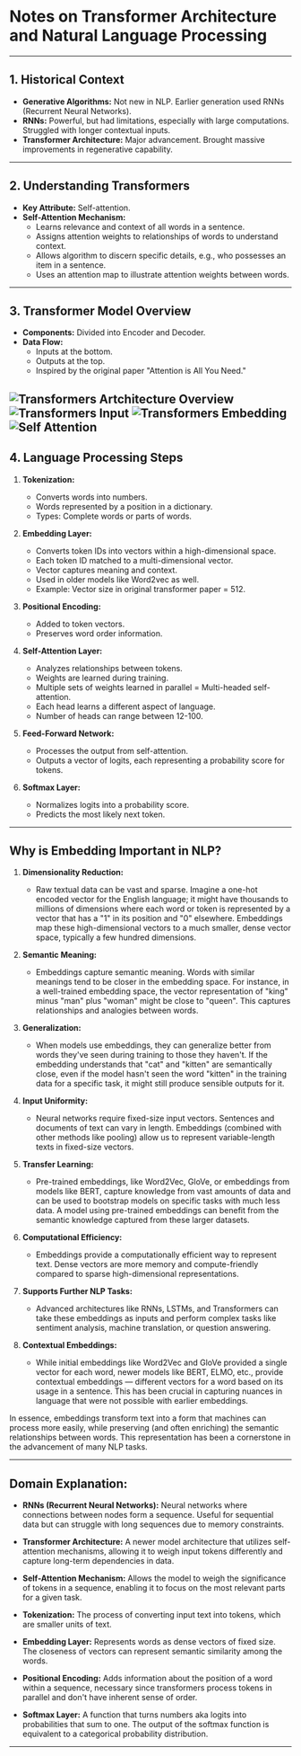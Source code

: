 # Notes on Transformer Architecture and Natural Language Processing

---

## 1. Historical Context
- **Generative Algorithms:** Not new in NLP. Earlier generation used RNNs (Recurrent Neural Networks).
- **RNNs:** Powerful, but had limitations, especially with large computations. Struggled with longer contextual inputs.
- **Transformer Architecture:** Major advancement. Brought massive improvements in regenerative capability.

---

## 2. Understanding Transformers
- **Key Attribute:** Self-attention.
- **Self-Attention Mechanism:**
    - Learns relevance and context of all words in a sentence.
    - Assigns attention weights to relationships of words to understand context.
    - Allows algorithm to discern specific details, e.g., who possesses an item in a sentence.
    - Uses an attention map to illustrate attention weights between words.

---

## 3. Transformer Model Overview
- **Components:** Divided into Encoder and Decoder.
- **Data Flow:**
    - Inputs at the bottom.
    - Outputs at the top.
    - Inspired by the original paper "Attention is All You Need."

![Transformers Artchitecture Overview](./figures/simple_transformer.png)
![Transformers Input](./figures/transformer_input.png)
![Transformers Embedding](./figures/embedding.png)
![Self Attention](./figures/self-attention.png)
---

## 4. Language Processing Steps
1. **Tokenization:**
    - Converts words into numbers.
    - Words represented by a position in a dictionary.
    - Types: Complete words or parts of words.

2. **Embedding Layer:**
    - Converts token IDs into vectors within a high-dimensional space.
    - Each token ID matched to a multi-dimensional vector.
    - Vector captures meaning and context.
    - Used in older models like Word2vec as well.
    - Example: Vector size in original transformer paper = 512.

3. **Positional Encoding:**
    - Added to token vectors.
    - Preserves word order information.
  
4. **Self-Attention Layer:**
    - Analyzes relationships between tokens.
    - Weights are learned during training.
    - Multiple sets of weights learned in parallel = Multi-headed self-attention.
    - Each head learns a different aspect of language.
    - Number of heads can range between 12-100.

5. **Feed-Forward Network:**
    - Processes the output from self-attention.
    - Outputs a vector of logits, each representing a probability score for tokens.
  
6. **Softmax Layer:**
    - Normalizes logits into a probability score.
    - Predicts the most likely next token.

---

## Why is Embedding Important in NLP?

1. **Dimensionality Reduction:** 
   - Raw textual data can be vast and sparse. Imagine a one-hot encoded vector for the English language; it might have thousands to millions of dimensions where each word or token is represented by a vector that has a "1" in its position and "0" elsewhere. Embeddings map these high-dimensional vectors to a much smaller, dense vector space, typically a few hundred dimensions.

2. **Semantic Meaning:** 
   - Embeddings capture semantic meaning. Words with similar meanings tend to be closer in the embedding space. For instance, in a well-trained embedding space, the vector representation of "king" minus "man" plus "woman" might be close to "queen". This captures relationships and analogies between words.

3. **Generalization:** 
   - When models use embeddings, they can generalize better from words they've seen during training to those they haven't. If the embedding understands that "cat" and "kitten" are semantically close, even if the model hasn't seen the word "kitten" in the training data for a specific task, it might still produce sensible outputs for it.

4. **Input Uniformity:** 
   - Neural networks require fixed-size input vectors. Sentences and documents of text can vary in length. Embeddings (combined with other methods like pooling) allow us to represent variable-length texts in fixed-size vectors.

5. **Transfer Learning:** 
   - Pre-trained embeddings, like Word2Vec, GloVe, or embeddings from models like BERT, capture knowledge from vast amounts of data and can be used to bootstrap models on specific tasks with much less data. A model using pre-trained embeddings can benefit from the semantic knowledge captured from these larger datasets.

6. **Computational Efficiency:** 
   - Embeddings provide a computationally efficient way to represent text. Dense vectors are more memory and compute-friendly compared to sparse high-dimensional representations.

7. **Supports Further NLP Tasks:** 
   - Advanced architectures like RNNs, LSTMs, and Transformers can take these embeddings as inputs and perform complex tasks like sentiment analysis, machine translation, or question answering.

8. **Contextual Embeddings:** 
   - While initial embeddings like Word2Vec and GloVe provided a single vector for each word, newer models like BERT, ELMO, etc., provide contextual embeddings — different vectors for a word based on its usage in a sentence. This has been crucial in capturing nuances in language that were not possible with earlier embeddings.

In essence, embeddings transform text into a form that machines can process more easily, while preserving (and often enriching) the semantic relationships between words. This representation has been a cornerstone in the advancement of many NLP tasks.

---

## Domain Explanation:

- **RNNs (Recurrent Neural Networks):** Neural networks where connections between nodes form a sequence. Useful for sequential data but can struggle with long sequences due to memory constraints.
  
- **Transformer Architecture:** A newer model architecture that utilizes self-attention mechanisms, allowing it to weigh input tokens differently and capture long-term dependencies in data.
  
- **Self-Attention Mechanism:** Allows the model to weigh the significance of tokens in a sequence, enabling it to focus on the most relevant parts for a given task.
  
- **Tokenization:** The process of converting input text into tokens, which are smaller units of text.
  
- **Embedding Layer:** Represents words as dense vectors of fixed size. The closeness of vectors can represent semantic similarity among the words.
  
- **Positional Encoding:** Adds information about the position of a word within a sequence, necessary since transformers process tokens in parallel and don't have inherent sense of order.
  
- **Softmax Layer:** A function that turns numbers aka logits into probabilities that sum to one. The output of the softmax function is equivalent to a categorical probability distribution.

---
